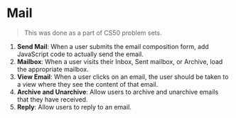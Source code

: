 # Mail

> This was done as a part of CS50 problem sets.

1. **Send Mail**: When a user submits the email composition form, add JavaScript code to actually send the email.
2. **Mailbox**: When a user visits their Inbox, Sent mailbox, or Archive, load the appropriate mailbox. 
3. **View Email**: When a user clicks on an email, the user should be taken to a view where they see the content of that email. 
4. **Archive and Unarchive**: Allow users to archive and unarchive emails that they have received. 
5. **Reply**: Allow users to reply to an email. 
